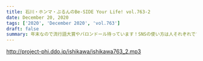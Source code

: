 ```yaml
---
title: 石川・ホンマ・ぶるんのBe-SIDE Your Life! vol.763-2
date: December 20, 2020
tags: ['2020', 'December 2020', 'vol.763']
draft: false
summary: 年末なので流行語大賞やバロンドール待っています！SNSの使い方は人それぞれです！
---
```


http://project-phi.ddo.jp/ishikawa/ishikawa763_2.mp3